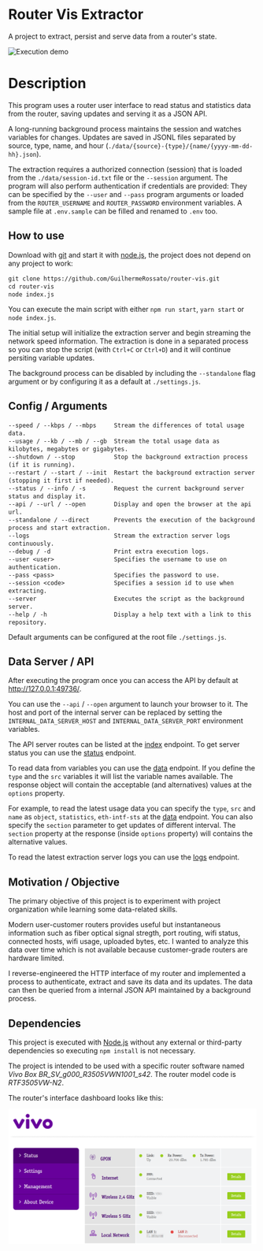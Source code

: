 # Router Vis Extractor

A project to extract, persist and serve data from a router's state.

![Execution demo](./images/demo.gif)

# Description

This program uses a router user interface to read status and statistics data from the router, saving updates and serving it as a JSON API.

A long-running background process maintains the session and watches variables for changes. Updates are saved in JSONL files separated by source, type, name, and hour (`./data/{source}-{type}/{name/{yyyy-mm-dd-hh}.json`).

The extraction requires a authorized connection (session) that is loaded from the `./data/session-id.txt` file or the `--session` argument.
The program will also perform authentication if credentials are provided: They can be specified by the `--user` and `--pass` program arguments or loaded from the `ROUTER_USERNAME` and `ROUTER_PASSWORD` environment variables. A sample file at `.env.sample` can be filled and renamed to `.env` too.

## How to use

Download with [git](https://www.git-scm.com/) and start it with [node.js](https://nodejs.org/), the project does not depend on any project to work:

```
git clone https://github.com/GuilhermeRossato/router-vis.git
cd router-vis
node index.js
```

You can execute the main script with either `npm run start`, `yarn start` or `node index.js`.

The initial setup will initialize the extraction server and begin streaming the network speed information. The extraction is done in a separated process so you can stop the script (with `Ctrl+C` or `Ctrl+D`) and it will continue persiting variable updates.

The background process can be disabled by including the `--standalone` flag argument or by configuring it as a default at `./settings.js`.

## Config / Arguments

```
--speed / --kbps / --mbps     Stream the differences of total usage data.
--usage / --kb / --mb / --gb  Stream the total usage data as kilobytes, megabytes or gigabytes.
--shutdown / --stop           Stop the background extraction process (if it is running).
--restart / --start / --init  Restart the background extraction server (stopping it first if needed).
--status / --info / -s        Request the current background server status and display it.
--api / --url / --open        Display and open the browser at the api url.
--standalone / --direct       Prevents the execution of the background process and start extraction.
--logs                        Stream the extraction server logs continuously.
--debug / -d                  Print extra execution logs.
--user <user>                 Specifies the username to use on authentication.
--pass <pass>                 Specifies the password to use.
--session <code>              Specifies a session id to use when extracting.
--server                      Executes the script as the background server.
--help / -h                   Display a help text with a link to this repository.
```

Default arguments can be configured at the root file `./settings.js`.

## Data Server / API

After executing the program once you can access the API by default at http://127.0.0.1:49736/.

You can use the `--api` / `--open` argument to launch your browser to it. The host and port of the internal server can be replaced by setting the `INTERNAL_DATA_SERVER_HOST` and `INTERNAL_DATA_SERVER_PORT` environment variables.

The API server routes can be listed at the [index](http://127.0.0.1:49736/api/index) endpoint. To get server status you can use the [status](http://127.0.0.1:49736/api/status) endpoint.

To read data from variables you can use the [data](http://127.0.0.1:49736/api/data) endpoint. If you define the `type` and the `src` variables it will list the variable names available. The response object will contain the acceptable (and alternatives) values at the `options` property.

For example, to read the latest usage data you can specify the `type`, `src` and `name` as `object`, `statistics`, `eth-intf-sts` at the [data](http://127.0.0.1:49736/api/data?type=object&src=statistics&name=eth-intf-sts) endpoint. You can also specify the `section` parameter to get updates of different interval. The `section` property at the response (inside `options` property) will contains the alternative values.

To read the latest extraction server logs you can use the [logs](http://127.0.0.1:49736/api/logs) endpoint.

## Motivation / Objective

The primary objective of this project is to experiment with project organization while learning some data-related skills.

Modern user-customer routers provides useful but instantaneous information such as fiber optical signal stregth, port routing, wifi status, connected hosts, wifi usage, uploaded bytes, etc. I wanted to analyze this data over time which is not available because customer-grade routers are hardware limited.

I reverse-engineered the HTTP interface of my router and implemented a process to authenticate, extract and save its data and its updates. The data can then be queried from a internal JSON API maintained by a background process.

## Dependencies

This project is executed with [Node.js](https://nodejs.org/) without any external or third-party dependencies so executing `npm install` is not necessary.

The project is intended to be used with a specific router software named _Vivo Box BR_SV_g000_R3505VWN1001_s42_. The router model code is _RTF3505VW-N2_.

The router's interface dashboard looks like this:

![Vivo Box Router Interface](images/interface.png)
